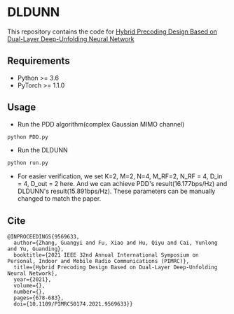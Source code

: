 # DLDUNN
This repository contains the code for [Hybrid Precoding Design Based on Dual-Layer Deep-Unfolding Neural Network](https://ieeexplore.ieee.org/document/9569633)

## Requirements
* Python >= 3.6
* PyTorch >= 1.1.0

## Usage
* Run the PDD algorithm(complex Gaussian MIMO channel)
```bash
python PDD.py
```
* Run the DLDUNN
```bash
python run.py
```
* For easier verification, we set K=2, M=2, N=4, M_RF=2, N_RF = 4, D_in = 4, D_out = 2 here. And we can achieve PDD's result(16.177bps/Hz) and DLDUNN's result(15.891bps/Hz). These parameters can be manually changed to match the paper.

## Cite
```
@INPROCEEDINGS{9569633,
  author={Zhang, Guangyi and Fu, Xiao and Hu, Qiyu and Cai, Yunlong and Yu, Guanding},
  booktitle={2021 IEEE 32nd Annual International Symposium on Personal, Indoor and Mobile Radio Communications (PIMRC)}, 
  title={Hybrid Precoding Design Based on Dual-Layer Deep-Unfolding Neural Network}, 
  year={2021},
  volume={},
  number={},
  pages={678-683},
  doi={10.1109/PIMRC50174.2021.9569633}}
```